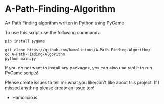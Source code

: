 # A-Path-Finding-Algorithm
A* Path Finding algorithm written in Python using PyGame

To use this script use the following commands:
```
pip install pygame

git clone https://github.com/hamolicious/A-Path-Finding-Algorithm/
cd A-Path-Finding-Algorithm
python main.py
```

If you do not want to install any packages, you can also use repl.it to run PyGame scripts!

Please create issues to tell me what you like/don't like about this project.
If I missed anything please create an issue too!

 - Hamolicious

